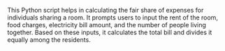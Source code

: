 This Python script helps in calculating the fair share of expenses for individuals sharing a room. It prompts users to input the rent of the room, food charges, electricity bill amount, and the number of people living together. Based on these inputs, it calculates the total bill and divides it equally among the residents.
